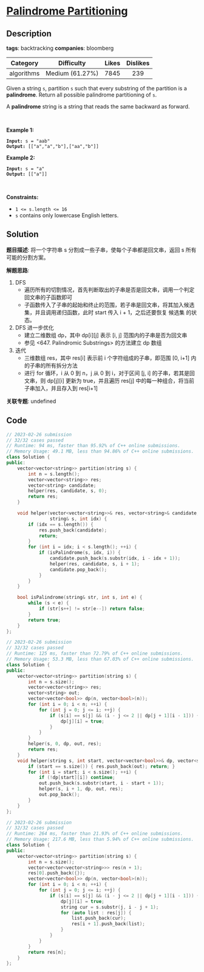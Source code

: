 # [Palindrome Partitioning](https://leetcode.com/problems/palindrome-partitioning/description/)

## Description

**tags**: backtracking
**companies**: bloomberg

| Category | Difficulty | Likes | Dislikes |
| :------: | :--------: | :---: | :------: |
| algorithms | Medium (61.27%) | 7845 | 239 |

<p>Given a string <code>s</code>, partition <code>s</code> such that every substring of the partition is a <strong>palindrome</strong>. Return all possible palindrome partitioning of <code>s</code>.</p>

<p>A <strong>palindrome</strong> string is a string that reads the same backward as forward.</p>

<p>&nbsp;</p>
<p><strong>Example 1:</strong></p>
<pre><code><strong>Input:</strong> s = "aab"
<strong>Output:</strong> [["a","a","b"],["aa","b"]]</code></pre><p><strong>Example 2:</strong></p>
<pre><code><strong>Input:</strong> s = "a"
<strong>Output:</strong> [["a"]]</code></pre>
<p>&nbsp;</p>
<p><strong>Constraints:</strong></p>

<ul>
	<li><code>1 &lt;= s.length &lt;= 16</code></li>
	<li><code>s</code> contains only lowercase English letters.</li>
</ul>

## Solution

**题目描述**: 将一个字符串 s 分割成一些子串，使每个子串都是回文串，返回 s 所有可能的分割方案。

**解题思路**:

1. DFS
   - 遍历所有的切割情况，首先判断取出的子串是否是回文串，调用一个判定回文串的子函数即可
   - 子函数传入了子串的起始和终止的范围，若子串是回文串，将其加入候选集，并且调用递归函数，此时 start 传入 i + 1，之后还要恢复 候选集 的状态。
2. DFS 进一步优化
   - 建立二维数组 dp，其中 dp[i][j] 表示 [i, j] 范围内的子串是否为回文串
   - 参见 <647. Palindromic Substrings> 的方法建立 dp 数组
3. 迭代
   - 三维数组 res，其中 res[i] 表示前 i 个字符组成的子串，即范围 [0, i+1] 内的子串的所有拆分方法
   - 进行 for 循环，i 从 0 到 n，j 从 0 到 i，对于区间 [j, i] 的子串，若其是回文串，则 dp[j][i] 更新为 true，并且遍历 res[j] 中的每一种组合，将当前子串加入，并且存入到 res[i+1]

**关联专题**: undefined

## Code

```cpp
// 2023-02-26 submission
// 32/32 cases passed
// Runtime: 94 ms, faster than 95.92% of C++ online submissions.
// Memory Usage: 49.1 MB, less than 94.86% of C++ online submissions.
class Solution {
public:
    vector<vector<string>> partition(string s) {
        int n = s.length();
        vector<vector<string>> res;
        vector<string> candidate;
        helper(res, candidate, s, 0);
        return res;
    }

    void helper(vector<vector<string>>& res, vector<string>& candidate,
                string& s, int idx) {
        if (idx == s.length()) {
            res.push_back(candidate);
            return;
        }
        for (int i = idx; i < s.length(); ++i) {
            if (isPalindrome(s, idx, i)) {
                candidate.push_back(s.substr(idx, i - idx + 1));
                helper(res, candidate, s, i + 1);
                candidate.pop_back();
            }
        }
    }

    bool isPalindrome(string& str, int s, int e) {
        while (s < e) {
            if (str[s++] != str[e--]) return false;
        }
        return true;
    }
};
```

```cpp
// 2023-02-26 submission
// 32/32 cases passed
// Runtime: 125 ms, faster than 72.79% of C++ online submissions.
// Memory Usage: 53.3 MB, less than 67.03% of C++ online submissions.
class Solution {
public:
    vector<vector<string>> partition(string s) {
        int n = s.size();
        vector<vector<string>> res;
        vector<string> out;
        vector<vector<bool>> dp(n, vector<bool>(n));
        for (int i = 0; i < n; ++i) {
            for (int j = 0; j <= i; ++j) {
                if (s[i] == s[j] && (i - j <= 2 || dp[j + 1][i - 1])) {
                    dp[j][i] = true;
                }
            }
        }
        helper(s, 0, dp, out, res);
        return res;
    }
    void helper(string s, int start, vector<vector<bool>>& dp, vector<string>& out, vector<vector<string>>& res) {
        if (start == s.size()) { res.push_back(out); return; }
        for (int i = start; i < s.size(); ++i) {
            if (!dp[start][i]) continue;
            out.push_back(s.substr(start, i - start + 1));
            helper(s, i + 1, dp, out, res);
            out.pop_back();
        }
    }
};
```

```cpp
// 2023-02-26 submission
// 32/32 cases passed
// Runtime: 264 ms, faster than 21.93% of C++ online submissions.
// Memory Usage: 217.6 MB, less than 5.94% of C++ online submissions.
class Solution {
public:
    vector<vector<string>> partition(string s) {
        int n = s.size();
        vector<vector<vector<string>>> res(n + 1);
        res[0].push_back({});
        vector<vector<bool>> dp(n, vector<bool>(n));
        for (int i = 0; i < n; ++i) {
            for (int j = 0; j <= i; ++j) {
                if (s[i] == s[j] && (i - j <= 2 || dp[j + 1][i - 1])) {
                    dp[j][i] = true;
                    string cur = s.substr(j, i - j + 1);
                    for (auto list : res[j]) {
                        list.push_back(cur);
                        res[i + 1].push_back(list);
                    }
                }
            }
        }
        return res[n];
    }
};
```
